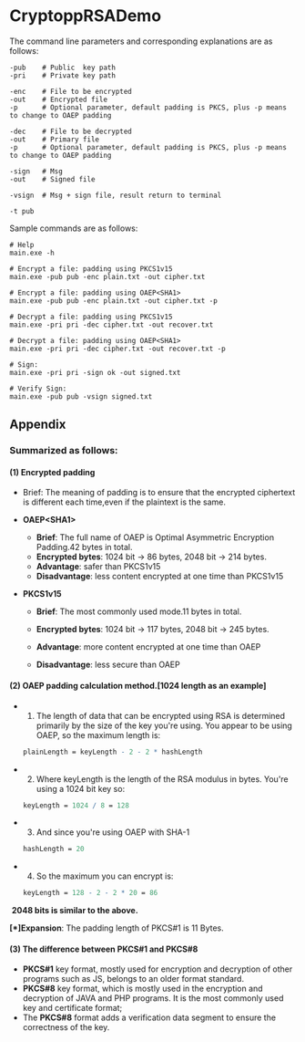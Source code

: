 # CryptoppRSADemo



The command line parameters and corresponding explanations are as follows:

```shell
-pub    # Public  key path
-pri    # Private key path
  	
-enc    # File to be encrypted
-out    # Encrypted file
-p      # Optional parameter, default padding is PKCS, plus -p means to change to OAEP padding

-dec    # File to be decrypted
-out    # Primary file
-p      # Optional parameter, default padding is PKCS, plus -p means to change to OAEP padding

-sign   # Msg
-out    # Signed file

-vsign  # Msg + sign file, result return to terminal

-t pub
```

Sample commands are as follows:

  ```shell
# Help            
main.exe -h

# Encrypt a file: padding using PKCS1v15
main.exe -pub pub -enc plain.txt -out cipher.txt

# Encrypt a file: padding using OAEP<SHA1>
main.exe -pub pub -enc plain.txt -out cipher.txt -p

# Decrypt a file: padding using PKCS1v15
main.exe -pri pri -dec cipher.txt -out recover.txt

# Decrypt a file: padding using OAEP<SHA1>
main.exe -pri pri -dec cipher.txt -out recover.txt -p

# Sign:           
main.exe -pri pri -sign ok -out signed.txt

# Verify Sign:    
main.exe -pub pub -vsign signed.txt 
  ```



## Appendix

### Summarized as follows:

####  (1) Encrypted padding

- Brief: The meaning of padding is to ensure that the encrypted ciphertext is different each time,even if the plaintext is the same.
- **OAEP\<SHA1\>**

  -  **Brief**: The full name of OAEP is Optimal Asymmetric Encryption Padding.42 bytes in total.
  -  **Encrypted bytes**: 1024 bit -> 86 bytes, 2048 bit -> 214 bytes.
  -  **Advantage**: safer than PKCS1v15
  -  **Disadvantage**: less content encrypted at one time than PKCS1v15
- **PKCS1v15**

  -  **Brief**: The most commonly used mode.11 bytes in total.
     
  -  **Encrypted bytes**: 1024 bit -> 117 bytes, 2048 bit -> 245 bytes.
     
  -  **Advantage**:  more content encrypted at one time than OAEP
     
  -  **Disadvantage**: less secure than OAEP
                 
####  (2) OAEP padding calculation method.[1024 length as an example]

- 1) The length of data that can be encrypted using RSA is determined primarily by the size of the key you're using. You appear to be using OAEP, so the maximum length is:

  ```mathematica
  plainLength = keyLength - 2 - 2 * hashLength
  ```

- 2) Where keyLength is the length of the RSA modulus in bytes. You're using a 1024 bit key so:

  ```mathematica
  keyLength = 1024 / 8 = 128
  ```

- 3) And since you're using OAEP with SHA-1

  ```mathematica
  hashLength = 20
  ```

- 4) So the maximum you can encrypt is:

  ```mathematica
  keyLength = 128 - 2 - 2 * 20 = 86
  ```

​    **2048 bits is similar to the above.**

   **[*]Expansion**: The padding length of PKCS#1 is 11 Bytes.

#### (3) The difference between PKCS#1 and PKCS#8

- **PKCS#1** key format, mostly used for encryption and decryption of other programs such as JS, belongs to an older format standard.
- **PKCS#8** key format, which is mostly used in the encryption and decryption of JAVA and PHP programs. It is the most commonly used key and certificate format;
- The **PKCS#8** format adds a verification data segment to ensure the correctness of the key.






​    